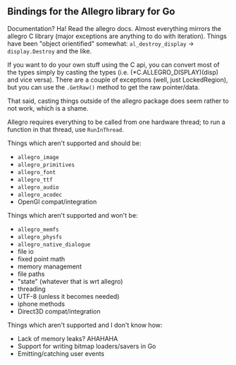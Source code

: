 Bindings for the Allegro library for Go
---------------------------------------

Documentation? Ha! Read the allegro docs. Almost everything mirrors the allegro
C library (major exceptions are anything to do with iteration). Things have been
"object orientified" somewhat: `al_destroy_display` -> `display.Destroy` and the
like.

If you want to do your own stuff using the C api, you can convert most of the
types simply by casting the types (i.e. (*C.ALLEGRO_DISPLAY)(disp) and vice
versa). There are a couple of exceptions (well, just LockedRegion), but you can
use the `.GetRaw()` method to get the raw pointer/data.

That said, casting things outside of the allegro package does seem rather to not
work, which is a shame.

Allegro requires everything to be called from one hardware thread; to run a
function in that thread, use `RunInThread`.

Things which aren't supported and should be:

 - `allegro_image`
 - `allegro_primitives`
 - `allegro_font`
 - `allegro_ttf`
 - `allegro_audio`
 - `allegro_acodec`
 - OpenGl compat/integration

Things which aren't supported and won't be:

 - `allegro_memfs`
 - `allegro_physfs`
 - `allegro_native_dialogue`
 - file io
 - fixed point math
 - memory management
 - file paths
 - "state" (whatever that is wrt allegro)
 - threading
 - UTF-8 (unless it becomes needed)
 - iphone methods
 - Direct3D compat/integration

Things which aren't supported and I don't know how:

 - Lack of memory leaks? AHAHAHA
 - Support for writing bitmap loaders/savers in Go
 - Emitting/catching user events
